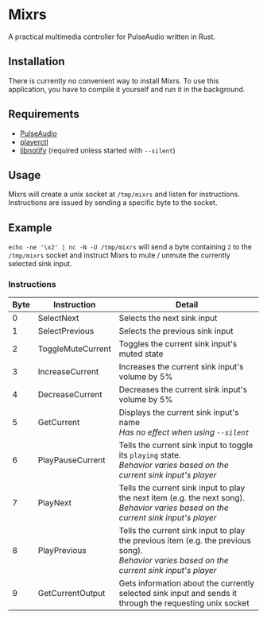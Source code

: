 # Mixrs

A practical multimedia controller for PulseAudio written in Rust.

## Installation
There is currently no convenient way to install Mixrs. To use this application, you have to compile it yourself and run it in the background.

## Requirements
- [PulseAudio](https://www.freedesktop.org/wiki/Software/PulseAudio/)
- [playerctl](https://wiki.archlinux.org/title/MPRIS#Playerctl)
- [libnotify](https://gitlab.gnome.org/GNOME/libnotify) (required unless started with `--silent`)

## Usage
Mixrs will create a unix socket at `/tmp/mixrs` and listen for instructions. Instructions are issued by sending a specific byte to the socket.

## Example
`echo -ne '\x2' | nc -N -U /tmp/mixrs` will send a byte containing `2` to the `/tmp/mixrs` socket and instruct Mixrs to mute / unmute the currently selected sink input.

### Instructions
|Byte|Instruction|Detail|
|---|---|---|
|0|SelectNext|Selects the next sink input|
|1|SelectPrevious|Selects the previous sink input|
|2|ToggleMuteCurrent|Toggles the current sink input's muted state|
|3|IncreaseCurrent|Increases the current sink input's volume by 5%|
|4|DecreaseCurrent|Decreases the current sink input's volume by 5%|
|5|GetCurrent|Displays the current sink input's name<br>*Has no effect when using `--silent`*|
|6|PlayPauseCurrent|Tells the current sink input to toggle its `playing` state.<br>*Behavior varies based on the current sink input's player*|
|7|PlayNext|Tells the current sink input to play the next item (e.g. the next song).<br>*Behavior varies based on the current sink input's player*|
|8|PlayPrevious|Tells the current sink input to play the previous item (e.g. the previous song).<br>*Behavior varies based on the current sink input's player*|
|9|GetCurrentOutput|Gets information about the currently selected sink input and sends it through the requesting unix socket|

